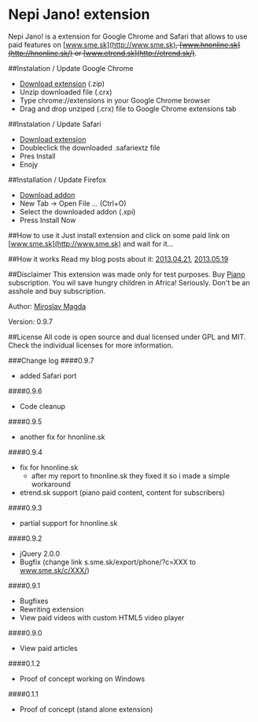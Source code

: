 Nepi Jano! extension
=======

Nepi Jano! is a extension for Google Chrome and Safari that allows to use paid features on [www.sme.sk](http://www.sme.sk)~~, [www.hnonline.sk](http://hnonline.sk/) or [www.etrend.sk](http://etrend.sk/)~~.
 
##Instalation / Update Google Chrome
* [Download extension](http://lab.ejci.net/nepi_jano_0.9.6.crx.zip) (.zip)
* Unzip downloaded file (.crx)
* Type chrome://extensions in your Google Chrome browser
* Drag and drop unziped (.crx) file to Google Chrome extensions tab

##Instalation / Update Safari
* [Download extension](http://taiwan.zitny.eu/nepi-jano.safariextz)
* Doubleclick the downloaded .safariextz file
* Pres Install
* Enojy

##Installation / Update Firefox
* [Download addon](https://drive.google.com/file/d/0B7QCPt9ILEZWVDVTcS1YT3RVLUU)
* New Tab -> Open File ... (Ctrl+O)
* Select the downloaded addon (.xpi)
* Press Install Now

##How to use it
Just install extension and click on some paid link on [www.sme.sk](http://www.sme.sk) and wait for it...

##How it works
Read my blog posts about it: [2013.04.21](http://blog.ejci.net/2013/04/21/piano-and-sme-sk/), [2013.05.19](http://blog.ejci.net/2013/05/19/paid-content-for-free-on-slovak-news-portals/)


##Disclaimer
This extension was made only for test purposes.
Buy [Piano](http://www.pianomedia.sk) subscription. You wil save hungry children in Africa! Seriously. Don't be an asshole and buy subscription.


Author: [Miroslav Magda](http://ejci.net)

Version: 0.9.7

##License
All code is open source and dual licensed under GPL and MIT. Check the individual licenses for more information.


###Change log
####0.9.7
* added Safari port

####0.9.6
* Code cleanup 

####0.9.5
* another fix for hnonline.sk 

####0.9.4
* fix for hnonline.sk
     - after my report to hnonline.sk they fixed it so i made a simple workaround
* etrend.sk support (piano paid content, content for subscribers)

####0.9.3
* partial support for hnonline.sk

####0.9.2
* jQuery 2.0.0
* Bugfix (change link s.sme.sk/export/phone/?c=XXX to www.sme.sk/c/XXX/)

####0.9.1
* Bugfixes
* Rewriting extension
* View paid videos with custom HTML5 video player

####0.9.0
* View paid articles

####0.1.2
* Proof of concept working on Windows

####0.1.1
* Proof of concept (stand alone extension)
